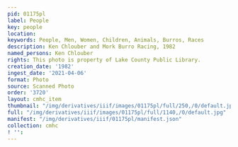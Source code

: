 ```yaml
---
pid: 01175pl
label: People
key: people
location: 
keywords: People, Men, Women, Children, Animals, Burros, Races
description: Ken Chlouber and Mork Burro Racing, 1982
named_persons: Ken Chlouber
rights: This photo is property of Lake County Public Library.
creation_date: '1982'
ingest_date: '2021-04-06'
format: Photo
source: Scanned Photo
order: '3720'
layout: cmhc_item
thumbnail: "/img/derivatives/iiif/images/01175pl/full/250,/0/default.jpg"
full: "/img/derivatives/iiif/images/01175pl/full/1140,/0/default.jpg"
manifest: "/img/derivatives/iiif/01175pl/manifest.json"
collection: cmhc
! '': 
---
```

